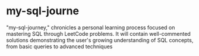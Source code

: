 # my-sql-journe
"my-sql-journey," chronicles a personal learning process focused on mastering SQL through LeetCode problems. It will contain well-commented solutions demonstrating the user's growing understanding of SQL concepts, from basic queries to advanced techniques
